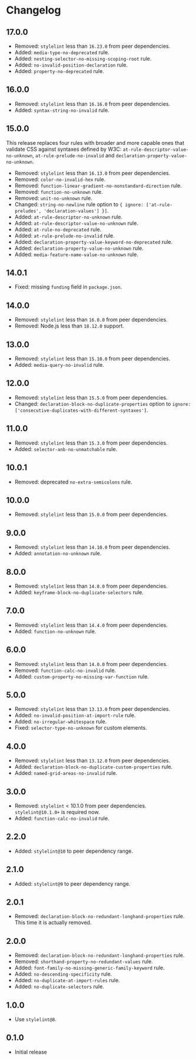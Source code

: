 # Changelog

## 17.0.0

- Removed: `stylelint` less than `16.23.0` from peer dependencies.
- Added: `media-type-no-deprecated` rule.
- Added: `nesting-selector-no-missing-scoping-root` rule.
- Added: `no-invalid-position-declaration` rule.
- Added: `property-no-deprecated` rule.

## 16.0.0

- Removed: `stylelint` less than `16.16.0` from peer dependencies.
- Added: `syntax-string-no-invalid` rule.

## 15.0.0

This release replaces four rules with broader and more capable ones that validate CSS against syntaxes defined by W3C: `at-rule-descriptor-value-no-unknown`, `at-rule-prelude-no-invalid` and `declaration-property-value-no-unknown`.

- Removed: `stylelint` less than `16.13.0` from peer dependencies.
- Removed: `color-no-invalid-hex` rule.
- Removed: `function-linear-gradient-no-nonstandard-direction` rule.
- Removed: `function-no-unknown` rule.
- Removed: `unit-no-unknown` rule.
- Changed: `string-no-newline` rule option to `{ ignore: ['at-rule-preludes', 'declaration-values'] }]`.
- Added: `at-rule-descriptor-no-unknown` rule.
- Added: `at-rule-descriptor-value-no-unknown` rule.
- Added: `at-rule-no-deprecated` rule.
- Added: `at-rule-prelude-no-invalid` rule.
- Added: `declaration-property-value-keyword-no-deprecated` rule.
- Added: `declaration-property-value-no-unknown` rule.
- Added: `media-feature-name-value-no-unknown` rule.

## 14.0.1

- Fixed: missing `funding` field in `package.json`.

## 14.0.0

- Removed: `stylelint` less than `16.0.0` from peer dependencies.
- Removed: Node.js less than `18.12.0` support.

## 13.0.0

- Removed: `stylelint` less than `15.10.0` from peer dependencies.
- Added: `media-query-no-invalid` rule.

## 12.0.0

- Removed: `stylelint` less than `15.5.0` from peer dependencies.
- Changed: `declaration-block-no-duplicate-properties` option to `ignore: ['consecutive-duplicates-with-different-syntaxes']`.

## 11.0.0

- Removed: `stylelint` less than `15.3.0` from peer dependencies.
- Added: `selector-anb-no-unmatchable` rule.

## 10.0.1

- Removed: deprecated `no-extra-semicolons` rule.

## 10.0.0

- Removed: `stylelint` less than `15.0.0` from peer dependencies.

## 9.0.0

- Removed: `stylelint` less than `14.10.0` from peer dependencies.
- Added: `annotation-no-unknown` rule.

## 8.0.0

- Removed: `stylelint` less than `14.8.0` from peer dependencies.
- Added: `keyframe-block-no-duplicate-selectors` rule.

## 7.0.0

- Removed: `stylelint` less than `14.4.0` from peer dependencies.
- Added: `function-no-unknown` rule.

## 6.0.0

- Removed: `stylelint` less than `14.0.0` from peer dependencies.
- Removed: `function-calc-no-invalid` rule.
- Added: `custom-property-no-missing-var-function` rule.

## 5.0.0

- Removed: `stylelint` less than `13.13.0` from peer dependencies.
- Added: `no-invalid-position-at-import-rule` rule.
- Added: `no-irregular-whitespace` rule.
- Fixed: `selector-type-no-unknown` for custom elements.

## 4.0.0

- Removed: `stylelint` less than `13.12.0` from peer dependencies.
- Added: `declaration-block-no-duplicate-custom-properties` rule.
- Added: `named-grid-areas-no-invalid` rule.

## 3.0.0

- Removed: `stylelint` < 10.1.0 from peer dependencies. `stylelint@10.1.0+` is required now.
- Added: `function-calc-no-invalid` rule.

## 2.2.0

- Added: `stylelint@10` to peer dependency range.

## 2.1.0

- Added: `stylelint@9` to peer dependency range.

## 2.0.1

- Removed: `declaration-block-no-redundant-longhand-properties` rule. This time it is actually removed.

## 2.0.0

- Removed: `declaration-block-no-redundant-longhand-properties` rule.
- Removed: `shorthand-property-no-redundant-values` rule.
- Added: `font-family-no-missing-generic-family-keyword` rule.
- Added: `no-descending-specificity` rule.
- Added: `no-duplicate-at-import-rules` rule.
- Added: `no-duplicate-selectors` rule.

## 1.0.0

- Use `stylelint@8`.

## 0.1.0

- Initial release
